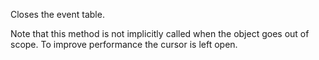 ﻿Closes the event table. 

Note that this method is not implicitly called when the object goes out of scope. To improve performance the cursor is left open.